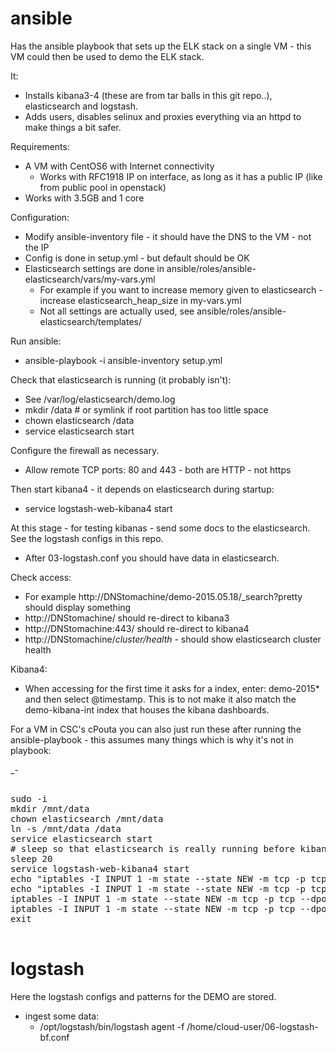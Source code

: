 ansible
=======

Has the ansible playbook that sets up the ELK stack on a single VM - this VM could then be used to demo the ELK stack.

It: 
   * Installs kibana3-4 (these are from tar balls in this git repo..), elasticsearch and logstash. 
   * Adds users, disables selinux and proxies everything via an httpd to make things a bit safer.

Requirements: 
   * A VM with CentOS6 with Internet connectivity 
      * Works with RFC1918 IP on interface, as long as it has a public IP (like from public pool in openstack)
   * Works with 3.5GB and 1 core

Configuration: 
   * Modify ansible-inventory file - it should have the DNS to the VM - not the IP
   * Config is done in setup.yml - but default should be OK
   * Elasticsearch settings are done in ansible/roles/ansible-elasticsearch/vars/my-vars.yml
      * For example if you want to increase memory given to elasticsearch - increase elasticsearch_heap_size in my-vars.yml
      * Not all settings are actually used, see ansible/roles/ansible-elasticsearch/templates/ 

Run ansible:
   * ansible-playbook -i ansible-inventory setup.yml

Check that elasticsearch is running (it probably isn't):
   * See /var/log/elasticsearch/demo.log
   * mkdir /data # or symlink if root partition has too little space
   * chown elasticsearch /data
   * service elasticsearch start

Configure the firewall as necessary.
   * Allow remote TCP ports: 80 and 443 - both are HTTP - not https

Then start kibana4 - it depends on elasticsearch during startup:
   * service logstash-web-kibana4 start

At this stage - for testing kibanas - send some docs to the elasticsearch. See the logstash configs in this repo.
   * After 03-logstash.conf you should have data in elasticsearch.

Check access:
   * For example http://DNStomachine/demo-2015.05.18/_search?pretty should display something
   * http://DNStomachine/ should re-direct to kibana3
   * http://DNStomachine:443/ should re-direct to kibana4
   * http://DNStomachine/_cluster/health  -_ should show elasticsearch cluster health

Kibana4:
   * When accessing for the first time it asks for a index, enter: demo-2015* and then select @timestamp. This is to not make it also match the demo-kibana-int index that houses the kibana dashboards.

For a VM in CSC's cPouta you can also just run these after running the ansible-playbook - this assumes many things which is why it's not in playbook: 

_-

<pre>

sudo -i
mkdir /mnt/data
chown elasticsearch /mnt/data
ln -s /mnt/data /data
service elasticsearch start
# sleep so that elasticsearch is really running before kibana4
sleep 20
service logstash-web-kibana4 start
echo "iptables -I INPUT 1 -m state --state NEW -m tcp -p tcp --dport 80 -j ACCEPT" >> /etc/rc.local
echo "iptables -I INPUT 1 -m state --state NEW -m tcp -p tcp --dport 443 -j ACCEPT" >> /etc/rc.local
iptables -I INPUT 1 -m state --state NEW -m tcp -p tcp --dport 80 -j ACCEPT
iptables -I INPUT 1 -m state --state NEW -m tcp -p tcp --dport 443 -j ACCEPT
exit

</pre>

logstash
========

Here the logstash configs and patterns for the DEMO are stored.

   * ingest some data:
      * /opt/logstash/bin/logstash agent -f /home/cloud-user/06-logstash-bf.conf
